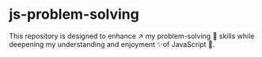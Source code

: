 # js-problem-solving
This repository is designed to enhance ↗ my problem-solving 💭 skills while deepening my understanding and enjoyment ✨of JavaScript 💛.
